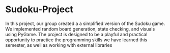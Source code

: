 # Sudoku-Project

In this project, our group created a a simplified version of the Sudoku game. We implemented random board generation, state checking, and visuals using PyGame. The project is designed to 
be a playful and practical opportunity to practice the programming skills we have learned this semester, as well as working with external libraries


